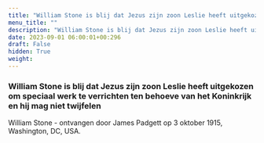 ```yaml
---
title: "William Stone is blij dat Jezus zijn zoon Leslie heeft uitgekozen om speciaal werk te verrichten ten behoeve van het Koninkrijk en hij mag niet twijfelen"
menu_title: ""
description: "William Stone is blij dat Jezus zijn zoon Leslie heeft uitgekozen om speciaal werk te verrichten ten behoeve van het Koninkrijk en hij mag niet twijfelen"
date: 2023-09-01 06:00:01+00:296
draft: False
hidden: True
weight:
---
```

### William Stone is blij dat Jezus zijn zoon Leslie heeft uitgekozen om speciaal werk te verrichten ten behoeve van het Koninkrijk en hij mag niet twijfelen

William Stone - ontvangen door James Padgett op 3 oktober 1915, Washington, DC, USA.
